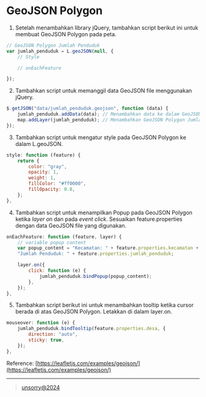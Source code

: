 # GeoJSON Polygon

1. Setelah menambahkan library jQuery, tambahkan script berikut ini untuk membuat GeoJSON Polygon pada peta.

```javascript
// GeoJSON Polygon Jumlah Penduduk
var jumlah_penduduk = L.geoJSON(null, {
	// Style

	// onEachFeature

});
```

2. Tambahkan script untuk memanggil data GeoJSON file menggunakan jQuery.

```javascript
$.getJSON("data/jumlah_penduduk.geojson", function (data) {
	jumlah_penduduk.addData(data); // Menambahkan data ke dalam GeoJSON Polygon Jumlah Penduduk
	map.addLayer(jumlah_penduduk); // Menambahkan GeoJSON Polygon Jumlah Penduduk ke dalam peta
});
```

3. Tambahkan script untuk mengatur style pada GeoJSON Polygon ke dalam L.geoJSON.

```javascript
style: function (feature) {
	return {
		color: "gray",
		opacity: 1,
		weight: 1,
		fillColor: "#ff0000",
		fillOpacity: 0.8,
	};
},
```

4. Tambahkan script untuk menampilkan Popup pada GeoJSON Polygon ketika *layer on* dan pada *event click*. Sesuaikan feature.properties dengan data GeoJSON file yang digunakan.

```javascript
onEachFeature: function (feature, layer) {
	// variable popup content
	var popup_content = "Kecamatan: " + feature.properties.kecamatan + "<br>" +
	"Jumlah Penduduk: " + feature.properties.jumlah_penduduk;

	layer.on({
		click: function (e) {
			jumlah_penduduk.bindPopup(popup_content);
		},
	});
},
```

5. Tambahkan script berikut ini untuk menambahkan tooltip ketika cursor berada di atas GeoJSON Polygon. Letakkan di dalam layer.on.

```javascript
mouseover: function (e) {
	jumlah_penduduk.bindTooltip(feature.properties.desa, {
		direction: "auto",
		sticky: true,
	});
},
```

Reference: [https://leafletjs.com/examples/geojson/](https://leafletjs.com/examples/geojson/)

---

> [unsorry@2024](https://unsorry.net)
